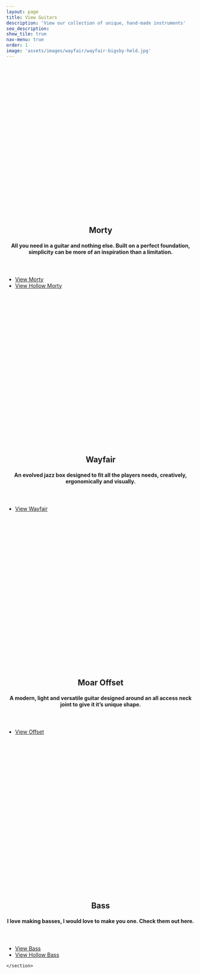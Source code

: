 ```yaml
---
layout: page
title: View Guitars
description: 'View our collection of unique, hand-made instruments'
seo_description:
show_tile: true
nav-menu: true
order: 1
image: 'assets/images/wayfair/wayfair-bigsby-held.jpg'
---
```


<!-- Main -->
<div id="main" class="alt">



<!-- Intro -->
<!-- <section id="intro" style="margin-top:6em;">
	<div class="inner">
		<section>
			<h2>Guitars</h2>
		</section>
	</div>
</section> -->

<!-- About -->	
<section id="Guitars">
	<section class="spotlights">
		<!-- Hollow T -->
		<section>
			<div style="background:url('../assets/images/t-type/t-type-hollow-dark-workshop.jpg'); background-size:cover; width:100%; min-height: 400px;"></div>
			<div class="content">
				<div class="inner">
					<header class="major">
						<h2>Morty</h2>
						<h4>All you need in a guitar and nothing else. Built on a perfect foundation, simplicity can be more of an inspiration than a limitation.</h4>
					</header>
					<ul class="actions">
	                    <li><a href="{{ "/guitars/morty"  | relative_url }}" class="button scrolly">View Morty</a></li>
	                    <li><a href="{{ "/guitars/morty-hollow"  | relative_url }}" class="button scrolly">View Hollow Morty</a></li>
	                </ul>
				</div>
			</div>
		</section>
		<!-- Wayfair -->
		<section>
			<div style="background:url('../assets/images/wayfair/wayfair-light-outside.jpg'); background-size:cover; width:100%; min-height: 400px;"></div>
			<div class="content">
				<div class="inner">
					<header class="major">
						<h2>Wayfair</h2>
						<h4>An evolved jazz box designed to fit all the players needs, creatively, ergonomically and visually.</h4>
					</header>
					<ul class="actions">
	                    <li><a href="{{ "/guitars/wayfair"  | relative_url }}" class="button scrolly">View Wayfair</a></li>
	                </ul>
				</div>
			</div>
		</section>
		<section>
			<div style="background:url('../assets/images/offset/offset-dark-workshop.jpg'); background-size:cover; width:100%; min-height: 400px;"></div>
			<div class="content">
				<div class="inner">
					<header class="major">
						<h2>Moar Offset</h2>
						<h4>A modern, light and versatile guitar designed around an all access neck joint to give it it’s unique shape.</h4>
					</header>
					<ul class="actions">
	                    <li><a href="{{ "/guitars/offset" | relative_url }}" class="button scrolly">View Offset</a></li>
	                </ul>
				</div>
			</div>
		</section>
		<!-- Bass -->
		<section>
			<div style="background:url('../assets/images/bass/bass-held-outside.jpg'); background-size:cover; width:100%; min-height: 400px;"></div>
			<div class="content">
				<div class="inner">
					<header class="major">
						<h2>Bass</h2>
						<h4>I love making basses, I would love to make you one. Check them out here.</h4>
					</header>
					<ul class="actions">
	                    <li><a href="{{ "/guitars/bass"  | relative_url }}" class="button scrolly">View Bass</a></li>
	                    <li><a href="{{ "/guitars/bass-hollow"  | relative_url }}" class="button scrolly">View Hollow Bass</a></li>
	                </ul>
				</div>
			</div>
		</section>
		<!-- Moar Offset -->
		
	</section>
</section>
</div>
